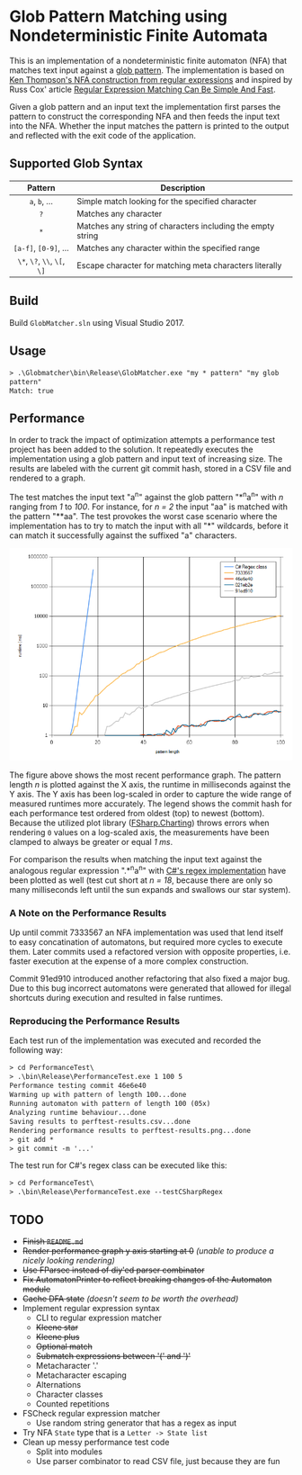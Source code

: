 # Glob Pattern Matching using Nondeterministic Finite Automata

This is an implementation of a nondeterministic finite automaton (NFA) that matches text input against a [glob pattern](https://en.wikipedia.org/wiki/Glob_(programming)). The implementation is based on [Ken Thompson's NFA construction from regular expressions](https://en.wikipedia.org/wiki/Glob_(programming)) and inspired by Russ Cox' article [Regular Expression Matching Can Be Simple And Fast](https://swtch.com/~rsc/regexp/regexp1.html).

Given a glob pattern and an input text the implementation first parses the pattern to construct the corresponding NFA and then feeds the input text into the NFA. Whether the input matches the pattern is printed to the output and reflected with the exit code of the application.

## Supported Glob Syntax

| Pattern                      | Description                                                 |
|:----------------------------:| ----------------------------------------------------------- |
| `a`, `b`, …                  | Simple match looking for the specified character            |
| `?`                          | Matches any character                                       |
| `*`                          | Matches any string of characters including the empty string |
| `[a-f]`, `[0-9]`, …          | Matches any character within the specified range            |
| `\*`, `\?`, `\\`, `\[`, `\]` | Escape character for matching meta characters literally     |

## Build

Build `GlobMatcher.sln` using Visual Studio 2017.

## Usage

```
> .\Globmatcher\bin\Release\GlobMatcher.exe "my * pattern" "my glob pattern"
Match: true
```

## Performance

In order to track the impact of optimization attempts a performance test project has been added to the solution. It repeatedly executes the implementation using a glob pattern and input text of increasing size. The results are labeled with the current git commit hash, stored in a CSV file and rendered to a graph.

The test matches the input text "a<sup>n</sup>" against the glob pattern "\*<sup>n</sup>a<sup>n</sup>" with *n* ranging from *1* to *100*. For instance, for *n = 2* the input "aa" is matched with the pattern "\*\*aa". The test provokes the worst case scenario where the implementation has to try to match the input with all "\*" wildcards, before it can match it successfully against the suffixed "a" characters.

![Graph of performance test results](/PerformanceTest/perftest-results.png)

The figure above shows the most recent performance graph. The pattern length *n* is plotted against the X axis, the runtime in milliseconds against the Y axis. The Y axis has been log-scaled in order to capture the wide range of measured runtimes more accurately. The legend shows the commit hash for each performance test ordered from oldest (top) to newest (bottom). Because the utilized plot library ([FSharp.Charting](https://fslab.org/FSharp.Charting/)) throws errors when rendering `0` values on a log-scaled axis, the measurements have been clamped to always be greater or equal *1 ms*.

For comparison the results when matching the input text against the analogous regular expression ".\*<sup>n</sup>a<sup>n</sup>" with [C#'s regex implementation](https://msdn.microsoft.com/en-us/library/system.text.regularexpressions.regex%28v=vs.110%29.aspx?f=255&MSPPError=-2147217396) have been plotted as well (test cut short at *n = 18*, because there are only so many milliseconds left until the sun expands and swallows our star system).

### A Note on the Performance Results

Up until commit 7333567 an NFA implementation was used that lend itself to easy concatination of automatons, but required more cycles to execute them. Later commits used a refactored version with opposite properties, i.e. faster execution at the expense of a more complex construction.

Commit 91ed910 introduced another refactoring that also fixed a major bug. Due to this bug incorrect automatons were generated that allowed for illegal shortcuts during execution and resulted in false runtimes.

### Reproducing the Performance Results

Each test run of the implementation was executed and recorded the following way:

```
> cd PerformanceTest\
> .\bin\Release\PerformanceTest.exe 1 100 5
Performance testing commit 46e6e40
Warming up with pattern of length 100...done
Running automaton with pattern of length 100 (05x)
Analyzing runtime behaviour...done
Saving results to perftest-results.csv...done
Rendering performance results to perftest-results.png...done
> git add *
> git commit -m '...'
```

The test run for C#'s regex class can be executed like this:

```
> cd PerformanceTest\
> .\bin\Release\PerformanceTest.exe --testCSharpRegex
```

## TODO

* ~~Finish `README.md`~~
* ~~Render performance graph y axis starting at 0~~ *(unable to produce a nicely looking rendering)*
* ~~Use FParsec instead of diy'ed parser combinator~~
* ~~Fix AutomatonPrinter to reflect breaking changes of the Automaton module~~
* ~~Cache DFA state~~ *(doesn't seem to be worth the overhead)*
* Implement regular expression syntax
  * CLI to regular expression matcher
  * ~~Kleene star~~
  * ~~Kleene plus~~
  * ~~Optional match~~
  * ~~Submatch expressions between '(' and ')'~~
  * Metacharacter '.'
  * Metacharacter escaping
  * Alternations
  * Character classes
  * Counted repetitions
* FSCheck regular expression matcher
  * Use random string generator that has a regex as input
* Try NFA `State` type that is a `Letter -> State list`
* Clean up messy performance test code
  * Split into modules
  * Use parser combinator to read CSV file, just because they are fun
